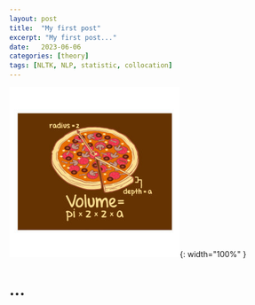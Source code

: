 ```yaml
---
layout: post
title:  "My first post"
excerpt: "My first post..."
date:   2023-06-06
categories: [theory]
tags: [NLTK, NLP, statistic, collocation]
---
```


![Grape vine fruit](/assets/2023-06-06/pizza.jpg){: width="100%"  }

# ...

